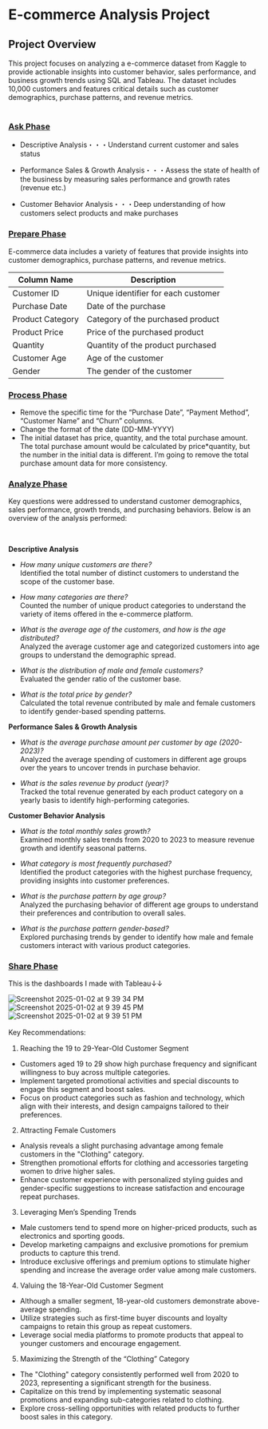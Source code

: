 # E-commerce Analysis Project

## **Project Overview**
This project focuses on analyzing a e-commerce dataset from Kaggle to provide actionable insights into customer behavior, sales performance, and business growth trends using SQL and Tableau. The dataset includes 10,000 customers and features critical details such as customer demographics, purchase patterns, and revenue metrics.
<br>
<br>
### <ins>Ask Phase</ins>
* Descriptive Analysis・・・Understand current customer and sales status
  
* Performance Sales & Growth Analysis・・・Assess the state of health of the business by measuring sales performance and growth rates (revenue etc.)
  
* Customer Behavior Analysis・・・Deep understanding of how customers select products and make purchases
  

### <ins>Prepare Phase</ins>
E-commerce data includes a variety of features that provide insights into customer demographics, purchase patterns, and revenue metrics.


| Column Name | Description |
| --- | --- |
| Customer ID | Unique identifier for each customer |
| Purchase Date | Date of the purchase |
| Product Category | Category of the purchased product |
| Product Price | Price of the purchased product |
| Quantity | Quantity of the product purchased |
| Customer Age | Age of the customer |
| Gender | The gender of the customer |

### <ins>Process Phase</ins>
* Remove the specific time for the “Purchase Date”, “Payment Method”, “Customer Name” and “Churn” columns. 
* Change the format of the date (DD-MM-YYYY)
* The initial dataset has price, quantity, and the total purchase amount. The total purchase amount would be calculated by price*quantity, but the number in the initial data is different. I’m going to remove the total purchase amount data for more consistency.

### <ins>Analyze Phase</ins>
Key questions were addressed to understand customer demographics, sales performance, growth trends, and purchasing behaviors. Below is an overview of the analysis performed:

<br>

**Descriptive Analysis**
* _How many unique customers are there?_
<br> Identified the total number of distinct customers to understand the scope of the customer base.

* _How many categories are there?_
<br> Counted the number of unique product categories to understand the variety of items offered in the e-commerce platform.

* _What is the average age of the customers, and how is the age distributed?_
<br> Analyzed the average customer age and categorized customers into age groups to understand the demographic spread.

* _What is the distribution of male and female customers?_
<br> Evaluated the gender ratio of the customer base.

* _What is the total price by gender?_
<br> Calculated the total revenue contributed by male and female customers to identify gender-based spending patterns.


**Performance Sales & Growth Analysis**
* _What is the average purchase amount per customer by age (2020-2023)?_
<br> Analyzed the average spending of customers in different age groups over the years to uncover trends in purchase behavior.

* _What is the sales revenue by product (year)?_
<br> Tracked the total revenue generated by each product category on a yearly basis to identify high-performing categories.


**Customer Behavior Analysis**
* _What is the total monthly sales growth?_
<br> Examined monthly sales trends from 2020 to 2023 to measure revenue growth and identify seasonal patterns.

* _What category is most frequently purchased?_
<br> Identified the product categories with the highest purchase frequency, providing insights into customer preferences.

* _What is the purchase pattern by age group?_
<br> Analyzed the purchasing behavior of different age groups to understand their preferences and contribution to overall sales.

* _What is the purchase pattern gender-based?_
<br> Explored purchasing trends by gender to identify how male and female customers interact with various product categories.

### <ins>Share Phase</ins>

This is the dashboards I made with Tableau↓↓

![Screenshot 2025-01-02 at 9 39 34 PM](https://github.com/user-attachments/assets/9db1948b-6354-4c4e-bc12-b30bff59654e)
![Screenshot 2025-01-02 at 9 39 45 PM](https://github.com/user-attachments/assets/4ae4c238-24a0-4dee-86be-ad528a574091)
![Screenshot 2025-01-02 at 9 39 51 PM](https://github.com/user-attachments/assets/89f72e13-c4c8-4d47-9625-907f0d081ec8)

Key Recommendations:　

1. Reaching the 19 to 29-Year-Old Customer Segment
* Customers aged 19 to 29 show high purchase frequency and significant willingness to buy across multiple categories.
* Implement targeted promotional activities and special discounts to engage this segment and boost sales.
* Focus on product categories such as fashion and technology, which align with their interests, and design campaigns tailored to their preferences.

2. Attracting Female Customers
* Analysis reveals a slight purchasing advantage among female customers in the "Clothing" category.
* Strengthen promotional efforts for clothing and accessories targeting women to drive higher sales.
* Enhance customer experience with personalized styling guides and gender-specific suggestions to increase satisfaction and encourage repeat purchases.

3. Leveraging Men’s Spending Trends
* Male customers tend to spend more on higher-priced products, such as electronics and sporting goods.
* Develop marketing campaigns and exclusive promotions for premium products to capture this trend.
* Introduce exclusive offerings and premium options to stimulate higher spending and increase the average order value among male customers.
  
4. Valuing the 18-Year-Old Customer Segment
* Although a smaller segment, 18-year-old customers demonstrate above-average spending.
* Utilize strategies such as first-time buyer discounts and loyalty campaigns to retain this group as repeat customers.
* Leverage social media platforms to promote products that appeal to younger customers and encourage engagement.
  
5. Maximizing the Strength of the “Clothing” Category
* The "Clothing" category consistently performed well from 2020 to 2023, representing a significant strength for the business.
* Capitalize on this trend by implementing systematic seasonal promotions and expanding sub-categories related to clothing.
* Explore cross-selling opportunities with related products to further boost sales in this category.
